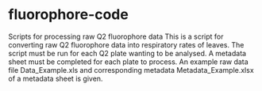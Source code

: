 # fluorophore-code
Scripts for processing raw Q2 fluorophore data
This is a script for converting raw Q2 fluorophore data into respiratory rates of leaves. The script must be run for each Q2 plate wanting to be analysed.
A metadata sheet must be completed for each plate to process. An example raw data file Data_Example.xls and corresponding metadata Metadata_Example.xlsx of a metadata sheet is given. 
